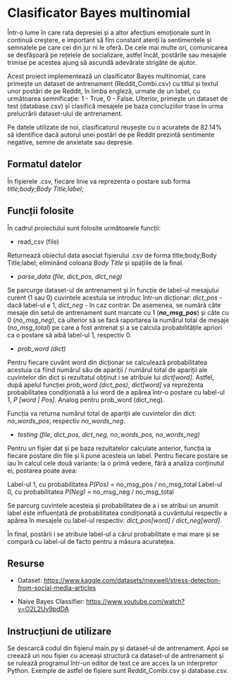 # Clasificator Bayes multinomial

Într-o lume în care rata depresiei și a altor afecțiuni emoționale sunt în continuă creștere, e important să fim constant atenți la sentimentele și semnalele pe care cei din jur ni le oferă. De cele mai multe ori, comunicarea se desfășoară pe rețelele de socializare, astfel încât, postările sau mesajele trimise pe acestea ajung să ascundă adevărate strigăte de ajutor.

Acest proiect implementează un clasificator Bayes multinomial, care primește un dataset de antrenament (Reddit_Combi.csv) cu titlul și textul unor postări de pe Reddit, în limba engleză, urmate de un label, cu următoarea semnificație: 1 - True, 0 - False. Ulterior, primește un dataset de test (database.csv) și clasifică mesajele pe baza concluziilor trase în urma prelucrării dataset-ului de antrenament.

Pe datele utilizate de noi, clasificatorul reușește cu o acuratețe de 82.14% să identifice dacă autorul unei postări de pe Reddit prezintă sentimente negative, semne de anxietate sau depresie.

## Formatul datelor

În fișierele .csv, fiecare linie va reprezenta o postare sub forma _title;body;Body Title;label;_ 

## Funcții folosite

În cadrul proiectului sunt folosite următoarele funcții:

- read_csv (file)

Returnează obiectul data asociat fișierului .csv de forma title;body;Body Title;label; eliminând coloana _Body Title_ și spațiile de la final.

- *_parse_data (file, dict_pos, dict_neg)_*

Se parcurge dataset-ul de antrenament și în funcție de label-ul mesajului curent (1 sau 0) cuvintele acestuia se introduc într-un dicționar: *_dict_pos_* - dacă label-ul e 1, *_dict_neg_* - în caz contrar. De asemenea, se numără câte mesaje din setul de antrenament sunt marcate cu 1 (**_no_msg_pos_**) și câte cu 0 (*_no_msg_neg_*), ca ulterior să se facă raportarea la numărul total de mesaje (*_no_msg_total_*) pe care a fost antrenat și a se calcula probabilitățile apriori ca o postare să aibă label-ul 1, respectiv 0.

- *_prob_word (dict)_*

Pentru fiecare cuvânt word din dicționar se calculează probabilitatea acestuia ca fiind numărul său de apariții / numărul total de apariții ale cuvintelor din dict și rezultatul obținut i se atribuie lui *_dict[word]_*. Astfel, după apelul funcției *_prob_word (dict_pos)_*, *_dict[word]_* va reprezenta probabilitatea condiționată a lui word de a apărea într-o postare cu label-ul 1, *_P [word | Pos]_*. Analog pentru prob_word (dict_neg).

Funcția va returna numărul total de apariții ale cuvintelor din dict: *_no_words_pos_*, respectiv *_no_words_neg_*.

- *_testing (file, dict_pos, dict_neg, no_words_pos, no_words_neg)_*

Pentru un fișier dat și pe baza rezultatelor calculate anterior, funcția ia fiecare postare din file și îi pune acesteia un label. Pentru fiecare postare se iau în calcul cele două variante: la o primă vedere, fără a analiza conținutul ei, postarea poate avea:

Label-ul 1, cu probabilitatea *_P(Pos)_* = no_msg_pos / no_msg_total
Label-ul 0, cu probabilitatea *_P(Neg)_* = no_msg_neg / no_msg_total

Se parcurg cuvintele acesteia și probabilitatea de a i se atribui un anumit label este influențată de probabilitatea condiționată a cuvântului respectiv a apărea în mesajele cu label-ul respectiv: *_dict_pos[word] / dict_neg[word]_*.

În final, postării i se atribuie label-ul a cărui probabilitate e mai mare și se compară cu label-ul de facto pentru a măsura acuratețea.

## Resurse

- Dataset: https://www.kaggle.com/datasets/mexwell/stress-detection-from-social-media-articles

- Naive Bayes Classifier: https://www.youtube.com/watch?v=O2L2Uv9pdDA

## Instrucțiuni de utilizare

Se descarcă codul din fișierul main.py și dataset-ul de antrenament. Apoi se creează un nou fișier cu aceeași structură ca dataset-ul de antrenament și se rulează programul într-un editor de text ce are acces la un interpretor Python. Exemple de astfel de fișiere sunt Reddit_Combi.csv și database.csv.

 
